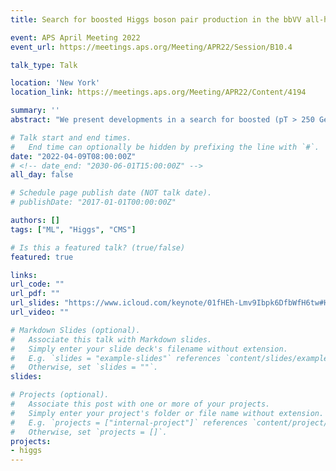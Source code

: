 ```yaml
---
title: Search for boosted Higgs boson pair production in the bbVV all-hadronic final state in CMS

event: APS April Meeting 2022
event_url: https://meetings.aps.org/Meeting/APR22/Session/B10.4

talk_type: Talk

location: 'New York'
location_link: https://meetings.aps.org/Meeting/APR22/Content/4194

summary: ''
abstract: "We present developments in a search for boosted (pT > 250 GeV) Higgs boson pair production, where one Higgs decay to bb quarks and the other to two vector bosons in the all-hadronic final state. Using data collected by the CMS experiment in 2016—2018, corresponding to 137 inverse femtobarns, we show an expected upper limit on HH pair production using a cut-based analysis and a newly developed H(WW) graph neural network tagger. Such an analysis can provide insight into the trilinear Higgs self-coupling as well as the vector-boson-Higgs couplings."

# Talk start and end times.
#   End time can optionally be hidden by prefixing the line with `#`.
date: "2022-04-09T08:00:00Z"
# <!-- date_end: "2030-06-01T15:00:00Z" -->
all_day: false

# Schedule page publish date (NOT talk date).
# publishDate: "2017-01-01T00:00:00Z"

authors: []
tags: ["ML", "Higgs", "CMS"]

# Is this a featured talk? (true/false)
featured: true

links:
url_code: ""
url_pdf: ""
url_slides: "https://www.icloud.com/keynote/01fHEh-Lmv9Ibpk6DfbWfH6tw#HHbbVV_APS_April_Meeting"
url_video: ""

# Markdown Slides (optional).
#   Associate this talk with Markdown slides.
#   Simply enter your slide deck's filename without extension.
#   E.g. `slides = "example-slides"` references `content/slides/example-slides.md`.
#   Otherwise, set `slides = ""`.
slides:

# Projects (optional).
#   Associate this post with one or more of your projects.
#   Simply enter your project's folder or file name without extension.
#   E.g. `projects = ["internal-project"]` references `content/project/deep-learning/index.md`.
#   Otherwise, set `projects = []`.
projects:
- higgs
---
```

